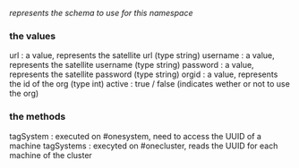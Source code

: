 _represents the schema to use for this namespace_
### the values
url : a value, represents the satellite url (type string)
username : a value, represents the satellite username (type string)
password : a value, represents the satellite password (type string)
orgid : a value, represents the id of the org (type int)
active : true / false (indicates wether or not to use the org)

### the methods
tagSystem : executed on #onesystem, need to access the UUID of a machine
tagSystems : execyted on #onecluster, reads the UUID for each machine of the cluster

